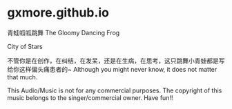 # gxmore.github.io
青蛙呱呱跳舞 The Gloomy Dancing Frog

City of Stars

不管你是在创作，在纠结，在发呆，还是在生病，在思考，这只跳舞小青蛙都是写给你这样偏头痛患者的~ Although you might never know, it does not matter that much.

This Audio/Music is not for any commercial purposes. The copyright of this music belongs to the singer/commercial owner. Have fun!!

